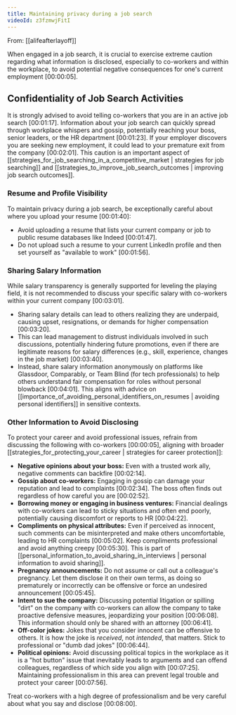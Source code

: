 ```yaml
---
title: Maintaining privacy during a job search
videoId: z3fzmwjFitI
---
```


From: [[alifeafterlayoff]] <br/> 

When engaged in a job search, it is crucial to exercise extreme caution regarding what information is disclosed, especially to co-workers and within the workplace, to avoid potential negative consequences for one's current employment <a class="yt-timestamp" data-t="00:00:05">[00:00:05]</a>.

## Confidentiality of Job Search Activities

It is strongly advised to avoid telling co-workers that you are in an active job search <a class="yt-timestamp" data-t="00:01:17">[00:01:17]</a>. Information about your job search can quickly spread through workplace whispers and gossip, potentially reaching your boss, senior leaders, or the HR department <a class="yt-timestamp" data-t="00:01:23">[00:01:23]</a>. If your employer discovers you are seeking new employment, it could lead to your premature exit from the company <a class="yt-timestamp" data-t="00:02:01">[00:02:01]</a>. This caution is an important aspect of [[strategies_for_job_searching_in_a_competitive_market | strategies for job searching]] and [[strategies_to_improve_job_search_outcomes | improving job search outcomes]].

### Resume and Profile Visibility

To maintain privacy during a job search, be exceptionally careful about where you upload your resume <a class="yt-timestamp" data-t="00:01:40">[00:01:40]</a>:
*   Avoid uploading a resume that lists your current company or job to public resume databases like Indeed <a class="yt-timestamp" data-t="00:01:47">[00:01:47]</a>.
*   Do not upload such a resume to your current LinkedIn profile and then set yourself as "available to work" <a class="yt-timestamp" data-t="00:01:56">[00:01:56]</a>.

### Sharing Salary Information

While salary transparency is generally supported for leveling the playing field, it is not recommended to discuss your specific salary with co-workers within your current company <a class="yt-timestamp" data-t="00:03:01">[00:03:01]</a>.
*   Sharing salary details can lead to others realizing they are underpaid, causing upset, resignations, or demands for higher compensation <a class="yt-timestamp" data-t="00:03:20">[00:03:20]</a>.
*   This can lead management to distrust individuals involved in such discussions, potentially hindering future promotions, even if there are legitimate reasons for salary differences (e.g., skill, experience, changes in the job market) <a class="yt-timestamp" data-t="00:03:40">[00:03:40]</a>.
*   Instead, share salary information anonymously on platforms like Glassdoor, Comparably, or Team Blind (for tech professionals) to help others understand fair compensation for roles without personal blowback <a class="yt-timestamp" data-t="00:04:01">[00:04:01]</a>. This aligns with advice on [[importance_of_avoiding_personal_identifiers_on_resumes | avoiding personal identifiers]] in sensitive contexts.

### Other Information to Avoid Disclosing

To protect your career and avoid professional issues, refrain from discussing the following with co-workers <a class="yt-timestamp" data-t="00:00:05">[00:00:05]</a>, aligning with broader [[strategies_for_protecting_your_career | strategies for career protection]]:

*   **Negative opinions about your boss:** Even with a trusted work ally, negative comments can backfire <a class="yt-timestamp" data-t="00:02:14">[00:02:14]</a>.
*   **Gossip about co-workers:** Engaging in gossip can damage your reputation and lead to complaints <a class="yt-timestamp" data-t="00:02:34">[00:02:34]</a>. The boss often finds out regardless of how careful you are <a class="yt-timestamp" data-t="00:02:52">[00:02:52]</a>.
*   **Borrowing money or engaging in business ventures:** Financial dealings with co-workers can lead to sticky situations and often end poorly, potentially causing discomfort or reports to HR <a class="yt-timestamp" data-t="00:04:22">[00:04:22]</a>.
*   **Compliments on physical attributes:** Even if perceived as innocent, such comments can be misinterpreted and make others uncomfortable, leading to HR complaints <a class="yt-timestamp" data-t="00:05:02">[00:05:02]</a>. Keep compliments professional and avoid anything creepy <a class="yt-timestamp" data-t="00:05:30">[00:05:30]</a>. This is part of [[personal_information_to_avoid_sharing_in_interviews | personal information to avoid sharing]].
*   **Pregnancy announcements:** Do not assume or call out a colleague's pregnancy. Let them disclose it on their own terms, as doing so prematurely or incorrectly can be offensive or force an undesired announcement <a class="yt-timestamp" data-t="00:05:45">[00:05:45]</a>.
*   **Intent to sue the company:** Discussing potential litigation or spilling "dirt" on the company with co-workers can allow the company to take proactive defensive measures, jeopardizing your position <a class="yt-timestamp" data-t="00:06:08">[00:06:08]</a>. This information should only be shared with an attorney <a class="yt-timestamp" data-t="00:06:41">[00:06:41]</a>.
*   **Off-color jokes:** Jokes that you consider innocent can be offensive to others. It is how the joke is *received*, not *intended*, that matters. Stick to professional or "dumb dad jokes" <a class="yt-timestamp" data-t="00:06:44">[00:06:44]</a>.
*   **Political opinions:** Avoid discussing political topics in the workplace as it is a "hot button" issue that inevitably leads to arguments and can offend colleagues, regardless of which side you align with <a class="yt-timestamp" data-t="00:07:25">[00:07:25]</a>. Maintaining professionalism in this area can prevent legal trouble and protect your career <a class="yt-timestamp" data-t="00:07:56">[00:07:56]</a>.

Treat co-workers with a high degree of professionalism and be very careful about what you say and disclose <a class="yt-timestamp" data-t="00:08:00">[00:08:00]</a>.